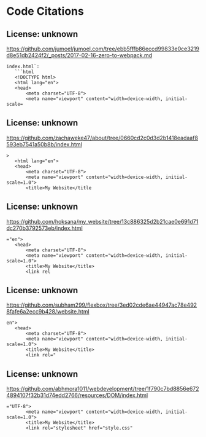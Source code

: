 # Code Citations

## License: unknown
https://github.com/jumoel/jumoel.com/tree/ebb5fffb86eccd99833e0ce3219d8e51db2424f2/_posts/2017-02-16-zero-to-webpack.md

```
index.html`:
   ```html
   <!DOCTYPE html>
   <html lang="en">
   <head>
       <meta charset="UTF-8">
       <meta name="viewport" content="width=device-width, initial-scale=
```


## License: unknown
https://github.com/zachaweke47/about/tree/0660cd2c0d3d2b1418eadaaf8593eb7541a50b8b/index.html

```
>
   <html lang="en">
   <head>
       <meta charset="UTF-8">
       <meta name="viewport" content="width=device-width, initial-scale=1.0">
       <title>My Website</title
```


## License: unknown
https://github.com/hoksana/my_website/tree/13c886325d2b21cae0e691d71dc270b3792573eb/index.html

```
="en">
   <head>
       <meta charset="UTF-8">
       <meta name="viewport" content="width=device-width, initial-scale=1.0">
       <title>My Website</title>
       <link rel
```


## License: unknown
https://github.com/subham299/flexbox/tree/3ed02cde6ae44947ac78e4928fafe6a2ecc9b428/website.html

```
en">
   <head>
       <meta charset="UTF-8">
       <meta name="viewport" content="width=device-width, initial-scale=1.0">
       <title>My Website</title>
       <link rel="
```


## License: unknown
https://github.com/abhmora1011/webdevelopment/tree/1f790c7bd8856e6724894107f32b31d74edd2766/resources/DOM/index.html

```
="UTF-8">
       <meta name="viewport" content="width=device-width, initial-scale=1.0">
       <title>My Website</title>
       <link rel="stylesheet" href="style.css"
```

